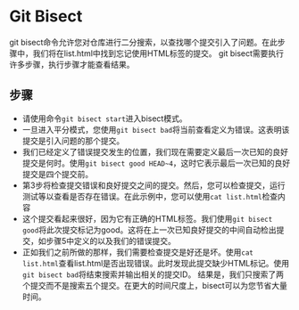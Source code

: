 # Git Bisect
git bisect命令允许您对仓库进行二分搜索，以查找哪个提交引入了问题。在此步骤中，我们将在list.html中找到忘记使用HTML标签的提交。
git bisect需要执行许多步骤，执行步骤才能查看结果。

## 步骤
+ 请使用命令`git bisect start`进入bisect模式。
+ 一旦进入平分模式，您使用`git bisect bad`将当前查看定义为错误。这表明该提交是引入问题的那个提交。
+ 我们已经定义了错误提交发生的位置，我们现在需要定义最后一次已知的良好提交是何时。使用`git bisect good HEAD~4`，这时它表示最后一次已知的良好提交是四个提交前。
+ 第3步将检查提交错误和良好提交之间的提交。然后，您可以检查提交，运行测试等以查看是否存在错误。在此示例中，您可以使用`cat list.html`检查内容
+ 这个提交看起来很好，因为它有正确的HTML标签。我们使用`git bisect good`将此次提交标记为good。这将在上一次已知良好提交的中间自动检出提交，如步骤5中定义的以及我们的错误提交。
+ 正如我们之前所做的那样，我们需要检查提交是好还是坏。使用`cat list.html`查看list.html是否出现错误。此时发现此提交缺少HTML标记。使用`git bisect bad`将结束搜索并输出相关的提交ID。
结果是，我们只搜索了两个提交而不是搜索五个提交。在更大的时间尺度上，bisect可以为您节省大量时间。

